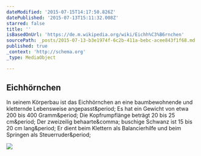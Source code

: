 ```yaml
---
dateModified: '2015-07-15T14:17:50.826Z'
datePublished: '2015-07-13T15:11:32.008Z'
starred: false
title: ''
isBasedOnUrl: 'https://de.m.wikipedia.org/wiki/Eichh%C3%B6rnchen'
sourcePath: _posts/2015-07-13-b3e1974f-6c2b-411a-bebc-acee843f1f68.md
published: true
_context: 'http://schema.org'
_type: MediaObject

---
```

<article style=""><h1>Eichhörnchen</h1><p>In seinem Körperbau ist das Eichhörnchen an eine baumbewohnende und kletternde Lebensweise angepasst&amp;period; Es hat ein Gewicht von etwa 200 bis 400 Gramm&amp;period; Die Kopfrumpflänge beträgt 20 bis 25 cm&amp;period; Der zweizeilig behaarte&amp;comma; buschige Schwanz ist 15 bis 20 cm lang&amp;period; Er dient beim Klettern als Balancierhilfe und beim Springen als Steuerruder&amp;period;</p><img src="https://upload.wikimedia.org/wikipedia/commons/thumb/4/48/Sciurus_vulgaris_04_MWNH_579.jpg/220px-Sciurus_vulgaris_04_MWNH_579.jpg" /></article>